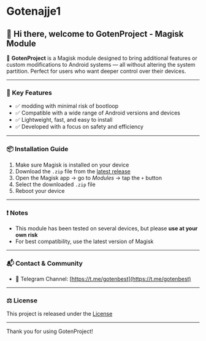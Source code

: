 # Gotenajje1
## 👋 Hi there, welcome to GotenProject - Magisk Module

🚀 **GotenProject** is a Magisk module designed to bring additional features or custom modifications to Android systems — all without altering the system partition. Perfect for users who want deeper control over their devices.

---

### 📌 Key Features

- ✅ modding with minimal risk of bootloop  
- ✅ Compatible with a wide range of Android versions and devices  
- ✅ Lightweight, fast, and easy to install  
- ✅ Developed with a focus on safety and efficiency  

---

### 📦 Installation Guide

1. Make sure Magisk is installed on your device  
2. Download the `.zip` file from the [latest release](https://github.com/GotenAjje/Gotenajje1/releases)  
3. Open the Magisk app → go to *Modules* → tap the `+` button  
4. Select the downloaded `.zip` file  
5. Reboot your device  

---

### ❗ Notes

- This module has been tested on several devices, but please **use at your own risk**  
- For best compatibility, use the latest version of Magisk  

---

### 📬 Contact & Community

- 💬 Telegram Channel: [https://t.me/gotenbest](https://t.me/gotenbest)

---

### ⚖️ License

This project is released under the [License](https://github.com/GotenAjje/Gotenajje1/blob/main/LICENSE)

---

Thank you for using GotenProject!
